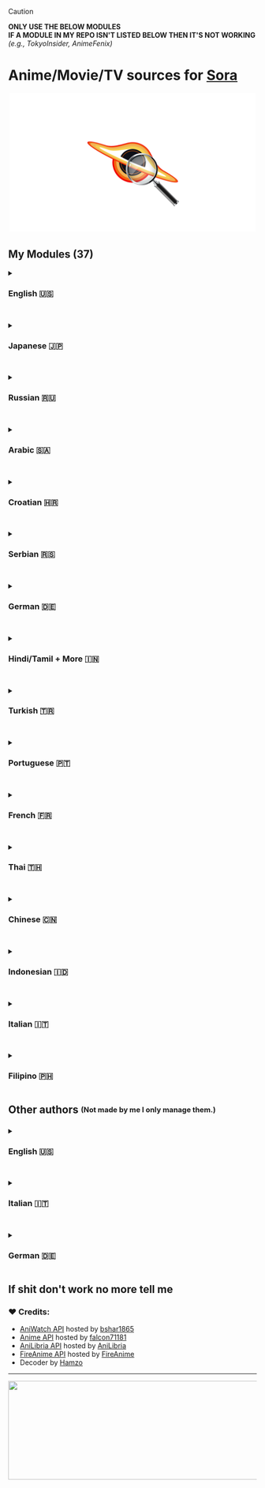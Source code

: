 > [!CAUTION]
> **ONLY USE THE BELOW MODULES**<br>
> **IF A MODULE IN MY REPO ISN'T LISTED BELOW THEN IT'S NOT WORKING** <br>
> <i>(e.g., TokyoInsider, AnimeFenix)</i>

# Anime/Movie/TV sources for [Sora](https://github.com/cranci1/Sora)

<div align="center"> 
  <img src="https://github.com/50n50/sources/blob/main/asset.png?raw=true" width="500px">
</div>

## My Modules (37)
<!--- ENGLISH ======================================================================================================= START--->
<details>

<summary>

### English 🇺🇸

</summary>

<details>

<summary>

### 1️⃣ HiAnime 

</summary>
<img src="https://github.com/50n50/sources/blob/main/hianime/icon.png?raw=true" width="125px"><br>

**File:** `HiAnime.json`  
**Description:** HiAnime JavaScript module utilizing the AniWatch API (requires `hianime.js`).<br>
**Language:** English. (DUB)<br>
**App version:** V2 and up <br>
**Author:** 50/50 <br><br>
[<kbd> <br> Add to Sora <br> </kbd>](https://intradeus.github.io/http-protocol-redirector?r=sora://module?url=https://raw.githubusercontent.com/50n50/sources/refs/heads/main/hianime/hianime.json)
</details>

<details>

<summary>

### 2️⃣ HiAnime SUB 

</summary>
<img src="https://github.com/50n50/sources/blob/main/hianimeSUBS/icon.png?raw=true" width="125px"><br>

**File:** `HiAnimeSUBS.json`  
**Description:** HiAnime JavaScript module utilizing the AniWatch API (requires `hianimeSUBS.js`).<br>
**Language:** English. (SUB)<br>
**App version:** V2 and up <br>
**Author:** 50/50 <br><br>
[<kbd> <br> Add to Sora <br> </kbd>](https://intradeus.github.io/http-protocol-redirector?r=sora://module?url=https://raw.githubusercontent.com/50n50/sources/refs/heads/main/hianimeSUBS/hianimeSUBS.json)
</details>

<details>

<summary>

### 3️⃣ AniWatch 

</summary>
<img src="https://github.com/50n50/sources/blob/main/aniwatch/icon.png?raw=true" width="125px"><br>

**File:** `AniWatch.json`  
**Description:** AniWatch JavaScript module utilizing the Anime-API (requires `aniwatch.js`). <br> 
**Note:** *Currently supports only dubbed versions until soft subs issue is resolved.* <br>
**Language:** English. (DUB) <br>
**App version:** V2 and up <br>
**Author:** 50/50 <br><br>
[<kbd> <br> Add to Sora <br> </kbd>](https://intradeus.github.io/http-protocol-redirector?r=sora://module?url=https://raw.githubusercontent.com/50n50/sources/refs/heads/main/aniwatch/aniwatch.json)
</details>

<details>

<summary>

### 4️⃣ AniWatch SUB 

</summary>
<img src="https://github.com/50n50/sources/blob/main/aniwatchRAW/icon.png?raw=true" width="125px"><br>

**File:** `AniWatchSUB.json`  
**Description:** AniWatch JavaScript module utilizing the Anime-API (requires `aniwatchSUB.js`). <br> 
**Language:** English. (SUB)<br>
**App version:** V2 and up <br>
**Author:** 50/50 <br><br>
[<kbd> <br> Add to Sora <br> </kbd>](https://intradeus.github.io/http-protocol-redirector?r=sora://module?url=https://raw.githubusercontent.com/50n50/sources/refs/heads/main/aniwatchSUBS/aniwatchSUBS.json)
</details>
<details>

<summary>
  
### 5️⃣ AnimeHeaven 

</summary>
<img src="https://github.com/50n50/sources/blob/main/animeheaven/iconalt.png?raw=true" width="125px"><br>

**File:** `AnineHeaven.json`  
**Description:** AnimeHeaven JavaScript module that directly scrapes the website (requires `AnimeHeaven.js`). <br> 
**Language:** English. (SUB) <br>
**App version:** V2 and up <br>
**Author:** 50/50 <br><br>
[<kbd> <br> Add to Sora <br> </kbd>](https://intradeus.github.io/http-protocol-redirector?r=sora://module?url=https://raw.githubusercontent.com/50n50/sources/refs/heads/main/animeheaven/animeheaven.json)
</details>
<details>

<summary>
  
### 6️⃣ FireAnime 

</summary>
<img src="https://github.com/50n50/sources/blob/main/fireanime/eng.png?raw=true" width="125px"><br>

**File:** `FireAnime.json`  
**Description:** FireAnime JavaScript module utilizing the FireAnime API (requires `FireAnime.js`). <br> 
**Language:** English. (SUB) <br>
**App version:** V2 and up <br>
**Author:** 50/50 <br><br>
[<kbd> <br> Add to Sora <br> </kbd>](https://intradeus.github.io/http-protocol-redirector?r=sora://module?url=https://github.com/50n50/sources/raw/refs/heads/main/fireanime/fireanime.json)
</details>

<details>

<summary>
  
### 7️⃣ KimCartoon 

</summary>

**File:** `KimCartoon.json`  
**Description:** KimCartoon JavaScript module that directly scrapes the site (requires `KimCartoon.js`). <br> 
**Language:** English. (SUB) <br>
**App version:** V2 and up <br>
**Author:** 50/50 <br><br>
[<kbd> <br> Add to Sora <br> </kbd>](https://intradeus.github.io/http-protocol-redirector?r=sora://module?url=https://raw.githubusercontent.com/50n50/sources/refs/heads/main/kimcartoon/kimcartoon.json)
</details>
<details>

<summary>
  
### 8️⃣ GojoWTF (AnimePahe) (SUB)

</summary>

**File:** `gojowtf.json`  
**Description:** GojoWTF JavaScript module that uses their API (requires `gojowtf.js`). <br> 
**Language:** English. (HARDSUB) <br>
**App version:** V2 and up <br>
**Author:** 50/50 <br><br>
[<kbd> <br> Add to Sora <br> </kbd>](https://intradeus.github.io/http-protocol-redirector?r=sora://module?url=https://raw.githubusercontent.com/50n50/sources/refs/heads/main/gojowtf/gojowtf.json)
</details>
<details>

<summary>
  
### 1️⃣0️⃣ Soaper.Live (Movies/Shows)

</summary>

**File:** `soaperlive.json`  
**Description:** Soaper.Live JavaScript module that directly scrapes the website (requires `soaperlive.js`). <br> 
**Language:** English. <br>
**App version:** V2 and up <br>
**Author:** 50/50 <br><br>
[<kbd> <br> Add to Sora <br> </kbd>](https://intradeus.github.io/http-protocol-redirector?r=sora://module?url=https://raw.githubusercontent.com/50n50/sources/refs/heads/main/soaperlive/soaperlive.json)
</details>
<details>

<summary>
  
### 1️⃣1️⃣ AnimeNoSub

</summary>
<img src="https://i3.wp.com/animenosub.to/wp-content/uploads/2024/04/cropped-favicon-192x192.png" width="125px"><br>

**File:** `AnimeNoSub.json`  
**Description:** AnimeNoSub JavaScript module that directly scrapes the website (requires `AnimeNoSub.js`). <br> 
**Language:** English. (DUB/SUB)<br>
**App version:** V2 and up <br>
**Author:** 50/50 <br><br>
[<kbd> <br> Add to Sora <br> </kbd>](https://intradeus.github.io/http-protocol-redirector?r=sora://module?url=https://raw.githubusercontent.com/50n50/sources/refs/heads/main/animenosub/animenosub.json)
</details>


</details>
<!--- ENGLISH ======================================================================================================= END --->

##

<!--- JAPANESE ======================================================================================================= START --->
<details>

<summary>

### Japanese 🇯🇵

</summary>

<details>

<summary>

### 1️⃣ HiAnime RAW 

</summary>
<img src="https://github.com/50n50/sources/blob/main/hianimeRAW/icon.png?raw=true" width="125px"><br>

**File:** `HiAnimeRAW.json`  
**Description:** HiAnime JavaScript module utilizing the AniWatch API (requires `hianimeRAW.js`).<br>
**Note:** *This is just SUB stream but without the actual subtitles.* <br>
**Language:** Japanese. <br>
**App version:** V2 and up <br>
**Author:** 50/50 <br><br>
[<kbd> <br> Add to Sora <br> </kbd>](https://intradeus.github.io/http-protocol-redirector?r=sora://module?url=https://raw.githubusercontent.com/50n50/sources/refs/heads/main/hianimeRAW/hianimeRAW.json)
</details>

<details>

<summary>

### 2️⃣ AniWatch RAW 

</summary>
<img src="https://github.com/50n50/sources/blob/main/aniwatchSUBS/icon.png?raw=true" width="125px"><br>

**File:** `AniWatchRAW.json`  
**Description:** AniWatch JavaScript module utilizing the Anime-API (requires `aniwatchRAW.js`). <br> 
**Note:** *This is just SUB stream but without the actual subtitles.* <br>
**Language:** Japanese. <br>
**App version:** V2 and up <br>
**Author:** 50/50 <br><br>
[<kbd> <br> Add to Sora <br> </kbd>](https://intradeus.github.io/http-protocol-redirector?r=sora://module?url=https://raw.githubusercontent.com/50n50/sources/refs/heads/main/aniwatchRAW/aniwatchRAW.json)
</details>

</details>
<!--- JAPANESE ======================================================================================================= END --->

##

<!--- RUSSIAN ======================================================================================================= START --->
<details>

<summary>

### Russian 🇷🇺

</summary>

<details>

<summary>
  
### 1️⃣ AniLibria 

</summary>
<img src="https://github.com/50n50/sources/blob/main/anilibria/iconalt.png?raw=true" width="125px"><br>

**File:** `AniLibria.json`  
**Description:** AniLibria JavaScript module utilizing the AniLibria-API (requires `AniLibria.js`). <br> 
**Language:** Russian. <br>
**App version:** V2 and up <br>
**Author:** 50/50 <br><br>
[<kbd> <br> Add to Sora <br> </kbd>](https://intradeus.github.io/http-protocol-redirector?r=sora://module?url=https://raw.githubusercontent.com/50n50/sources/refs/heads/main/anilibria/anilibria.json)
</details>
</details>

<!--- RUSSIAN ======================================================================================================= END --->

##

<!--- ARABIC ======================================================================================================= START --->

<details>

<summary>

### Arabic 🇸🇦

</summary>
<details>

<summary>
  
### 1️⃣ Anime3rb 

</summary>
<img src="https://github.com/50n50/sources/blob/main/anime3rb/iconalt.png?raw=true" width="125px"><br>

**File:** `Anime3rb.json`  
**Description:** Anime3rb JavaScript module that directly scrapes the website (requires `Anime3rb.js`). <br> 
**Language:** Arabic. (SUB) <br>
**App version:** V2 and up <br>
**Author:** 50/50 <br><br>
[<kbd> <br> Add to Sora <br> </kbd>](https://intradeus.github.io/http-protocol-redirector?r=sora://module?url=https://raw.githubusercontent.com/50n50/sources/refs/heads/main/anime3rb/anime3rb.json)
</details>

<details>

<summary>
  
### 2️⃣ AK.SV 

</summary>

**File:** `aksv.json`  
**Description:** AK.SV JavaScript module that directly scrapes the website (requires `aksv.js`). <br> 
**Language:** Arabic. (SUB) <br>
**App version:** V2 and up <br>
**Author:** 50/50 <br><br>
[<kbd> <br> Add to Sora <br> </kbd>](https://intradeus.github.io/http-protocol-redirector?r=sora://module?url=https://raw.githubusercontent.com/50n50/sources/refs/heads/main/aksv/aksv.json)
</details>
</details>

<!--- ARABIC ======================================================================================================= END --->

##

<!--- CROATIAN ======================================================================================================= START --->

<details>

<summary>

### Croatian 🇭🇷

</summary>
<details>

<summary>
  
### 1️⃣ AnimeBalkan (⚠️ Read note)

</summary>
<img src="https://github.com/50n50/sources/blob/main/animebalkan/iconalt.png?raw=true" width="125px"><br>

**File:** `AnimeBalkan.json`  
**Description:** AnimeBalkan JavaScript module that directly scrapes the website (requires `AnimeBalkan.js`). <br> 
**Note:** *⚠️ Not every anime stream will work, this is due to some anime's using an unscrapable stream.* <br>
**Language:** Croatian. (SUB) <br>
**App version:** V2 and up <br>
**Author:** 50/50 <br><br>
[<kbd> <br> Add to Sora <br> </kbd>](https://intradeus.github.io/http-protocol-redirector?r=sora://module?url=https://raw.githubusercontent.com/50n50/sources/refs/heads/main/animebalkan/animebalkan.json)
</details>
</details>

<!--- CROATIAN ======================================================================================================= END --->

##

<!--- SERBIAN ======================================================================================================= START --->

<details>

<summary>

### Serbian 🇷🇸

</summary>
<details>

<summary>
  
### 1️⃣ AnimeSRBIJA 

</summary>
<img src="https://github.com/50n50/sources/blob/main/animesrbija/iconalt.png?raw=true" width="125px"><br>

**File:** `AnimeSRBIJA.json`  
**Description:** AnimeSRBIJA JavaScript module that directly scrapes the website (requires `AnimeSRBIJA.js`). <br> 
**Language:** Serbian. (SUB) <br>
**App version:** V2 and up <br>
**Author:** 50/50 <br><br>
[<kbd> <br> Add to Sora <br> </kbd>](https://intradeus.github.io/http-protocol-redirector?r=sora://module?url=https://raw.githubusercontent.com/50n50/sources/refs/heads/main/animesrbija/animesrbija.json)
</details>
</details>

<!--- SERBIAN ======================================================================================================= END --->
##
<!--- GERMAN ======================================================================================================= START --->

<details>

<summary>

### German 🇩🇪

</summary>
<details>

<summary>
  
### 1️⃣ FireAnime 

</summary>
<img src="https://github.com/50n50/sources/blob/main/fireanime/dub.png?raw=true" width="125px"><br>

**File:** `FireAnimeGerDub.json`  
**Description:** FireAnime JavaScript module utilizing the FireAnime API (requires `FireAnimeGerDub.js`). <br> 
**Language:** German. (DUB) <br>
**App version:** V2 and up <br>
**Author:** 50/50 <br><br>
[<kbd> <br> Add to Sora <br> </kbd>](https://intradeus.github.io/http-protocol-redirector?r=sora://module?url=https://raw.githubusercontent.com/50n50/sources/refs/heads/main/fireanime/FireAnimeGerDub.json)
</details>
<details>
<summary>
  
### 2️⃣ FireAnime SUB 

</summary>
<img src="https://github.com/50n50/sources/blob/main/fireanime/sub.png?raw=true" width="125px"><br>

**File:** `FireAnimeGer.json`  
**Description:** FireAnime JavaScript module utilizing the FireAnime API (requires `FireAnimeGer.js`). <br> 
**Language:** German. (SUB) <br>
**App version:** V2 and up <br>
**Author:** 50/50 <br><br>
[<kbd> <br> Add to Sora <br> </kbd>](https://intradeus.github.io/http-protocol-redirector?r=sora://module?url=https://raw.githubusercontent.com/50n50/sources/refs/heads/main/fireanime/FireAnimeGer.json)
</details>
<details>
<summary>
  
### 3️⃣ AnimeToast

</summary>
<img src="https://www.animetoast.cc/wp-content/uploads/2018/03/toastfavi-300x300.png" width="125px"><br>

**File:** `AnimeToast.json`  
**Description:** AnimeToast JavaScript module that directly scrapes the site (requires `AnimeToast.js`). <br> 
**Language:** German. (DUB/SUB) <br>
**App version:** V2 and up <br>
**Author:** 50/50 <br><br>
[<kbd> <br> Add to Sora <br> </kbd>](https://intradeus.github.io/http-protocol-redirector?r=sora://module?url=https://raw.githubusercontent.com/50n50/sources/refs/heads/main/animetoast/animetoast.json)
</details>
</details>

<!--- GERMAN ======================================================================================================= END --->
##
<!--- HINDI ======================================================================================================= START --->

<details>

<summary>

### Hindi/Tamil + More 🇮🇳

</summary>
<details>

<summary>
  
### 1️⃣ OnlineMoviesHindi (Movies) 

</summary>
<img src="https://cdn-icons-png.freepik.com/256/14272/14272467.png" width="125px"><br>

**File:** `onlinemovieshindi.json`  
**Description:** OnlineMoviesHindi JavaScript that directly scrapes the site (requires `onlinemovieshindi.js`). <br> 
**Language:** Hindi. (SUB) <br>
**App version:** V2 and up <br>
**Author:** 50/50 <br><br>
[<kbd> <br> Add to Sora <br> </kbd>](https://intradeus.github.io/http-protocol-redirector?r=sora://module?url=https://github.com/50n50/sources/raw/refs/heads/main/onlinemovieshindi/onlinemovieshindi.json)
</details>
<details>

<summary>
  
### 2️⃣ Telugumv (Movies) 

</summary>
<img src="https://cdn-icons-png.freepik.com/256/14272/14272467.png" width="125px"><br>

**File:** `telugumv.json`  
**Description:** Telugumv JavaScript that directly scrapes the site (requires `telugumv.js`). <br> 
**Language:** Hindi. (SUB) <br>
**App version:** V2 and up <br>
**Author:** 50/50 <br><br>
[<kbd> <br> Add to Sora <br> </kbd>](https://intradeus.github.io/http-protocol-redirector?r=sora://module?url=https://raw.githubusercontent.com/50n50/sources/refs/heads/main/telugumv/telugumv.json)
</details>
<details>

<summary>
  
### 3️⃣ Streamblasters (Movies) 

</summary>
<img src="https://cdn-icons-png.freepik.com/256/14272/14272467.png" width="125px"><br>

**File:** `Streamblasters.json`  
**Description:** Streamblasters JavaScript that directly scrapes the site (requires `Streamblasters.js`). <br> 
**Language:** Tamil/Malayalam/Telugu/Hindi/Kannada/English. (DUB/SUB) <br>
**App version:** V2 and up <br>
**Author:** 50/50 <br><br>
[<kbd> <br> Add to Sora <br> </kbd>](https://intradeus.github.io/http-protocol-redirector?r=sora://module?url=https://raw.githubusercontent.com/50n50/sources/refs/heads/main/streamblasters/streamblasters.json)
</details>
<details>

<summary>
  
### 4️⃣ Tamilarasan (Movies) 

</summary>
<img src="https://cdn-icons-png.freepik.com/256/14272/14272467.png" width="125px"><br>

**File:** `tamilarasan.json`  
**Description:** Tamilarasan JavaScript that directly scrapes the site (requires `tamilarasan.js`). <br> 
**Language:** Tamil/Telugu/Hindi/Kannada/English. (DUB/SUB) <br>
**App version:** V2 and up <br>
**Author:** 50/50 <br><br>
[<kbd> <br> Add to Sora <br> </kbd>](https://intradeus.github.io/http-protocol-redirector?r=sora://module?url=https://raw.githubusercontent.com/50n50/sources/refs/heads/main/tamilarasan/tamilarasan.json)
</details>
</details>

<!--- HINDI ======================================================================================================= END --->
##
<!--- TURKISH ======================================================================================================= START --->

<details>

<summary>

### Turkish 🇹🇷

</summary>
<details>

<summary>
  
### 1️⃣ Turkish123 

</summary>
<img src="https://hds.turkish123.com/wp-content/uploads/favicon.png" width="125px"><br>

**File:** `Turkish123.json`  
**Description:** Turkish123 JavaScript module that directly scrapes the website (requires `Turkish123.js`). <br> 
**Language:** Turkish. <br>
**App version:** V2 and up <br>
**Author:** 50/50 <br><br>
[<kbd> <br> Add to Sora <br> </kbd>](https://intradeus.github.io/http-protocol-redirector?r=sora://module?url=https://raw.githubusercontent.com/50n50/sources/refs/heads/main/turkish123/turkish123.json)
</details>
</details>

<!--- TURKISH ======================================================================================================= END --->
##
<!--- PORTUGUESE ======================================================================================================= START --->

<details>

<summary>

### Portuguese 🇵🇹

</summary>
<details>

<summary>
  
### 1️⃣ AnimeFHD 

</summary>
<img src="https://animefhd.net/wp-content/uploads/2024/12/270.png" width="125px"><br>

**File:** `AnimeFHD.json`  
**Description:** AnimeFHD JavaScript module that directly scrapes the website (requires `AnimeFHD.js`). <br> 
**Language:** Portuguese. (SUB) <br>
**App version:** V2 and up <br>
**Author:** 50/50 <br><br>
[<kbd> <br> Add to Sora <br> </kbd>](https://intradeus.github.io/http-protocol-redirector?r=sora://module?url=https://github.com/50n50/sources/raw/refs/heads/main/animefhd/animefhd.json)
</details>
</details>

<!--- PORTUGUESE ======================================================================================================= END --->
##
<!--- FRENCH ======================================================================================================= START --->

<details>

<summary>

### French 🇫🇷

</summary>
<details>

<summary>
  
### 1️⃣ Frembed (TV Show) (⚠️ Read note)

</summary>
<img src="https://raw.githubusercontent.com/xibrox/sora-movie-module/refs/heads/main/frembed/icon.png" width="125px"><br>

**File:** `Frembed.json`  
**Description:** Frembed JavaScript module that directly scrapes the website (requires `Frembed.js`). <br> 
**Note:** *⚠️ Some shows won't work, we are unable to fix that.* <br>
**Language:** French. (SUB/DUB) <br>
**App version:** V2 and up <br>
**Author:** 50/50 <br><br>
[<kbd> <br> Add to Sora <br> </kbd>](https://intradeus.github.io/http-protocol-redirector?r=sora://module?url=https://raw.githubusercontent.com/50n50/sources/refs/heads/main/frembed/frembed.json)
</details>
</summary>
<details>

<summary>
  
### 2️⃣ France-Anime 

</summary>
<img src="https://french-anime.com/templates/franime/images/favicon3.png" width="125px"><br>

**File:** `France-Anime.json`  
**Description:** France-Anime JavaScript module that directly scrapes the website (requires `France-Anime.js`). <br> 
**Language:** French. (SUB) <br>
**App version:** V2 and up <br>
**Author:** 50/50 <br><br>
[<kbd> <br> Add to Sora <br> </kbd>](https://intradeus.github.io/http-protocol-redirector?r=sora://module?url=https://raw.githubusercontent.com/50n50/sources/refs/heads/main/french-anime/french-anime.json)
</details>
</details>

<!--- FRENCH ======================================================================================================= END --->
##
<!--- THAI ======================================================================================================= START --->

<details>

<summary>

### Thai 🇹🇭

</summary>
<details>

<summary>
  
### 1️⃣ Anime-Suba (TV Show) (⚠️ Read note)

</summary>
<img src="https://encrypted-tbn0.gstatic.com/images?q=tbn:ANd9GcR0EPWB0Qhgd_M6-XM9xVmcOFyvx5P6UdHSZg&s" width="125px"><br>

**File:** `Anime-Suba.json`  
**Description:** Anime-Suba JavaScript module that directly scrapes the website (requires `Anime-Suba.js`). <br> 
**Note:** *⚠️ Some shows won't work, we are unable to fix that.* <br>
**Language:** Thai. (SUB) <br>
**App version:** V2 and up <br>
**Author:** 50/50 <br><br>
[<kbd> <br> Add to Sora <br> </kbd>](https://intradeus.github.io/http-protocol-redirector?r=sora://module?url=https://raw.githubusercontent.com/50n50/sources/refs/heads/main/anime-suba/anime-suba.json)
</details>
</details>

<!--- THAI ======================================================================================================= END --->
##
<!--- CHINESE ======================================================================================================= START --->

<details>

<summary>

### Chinese 🇨🇳

</summary>
<details>

<summary>
  
### 1️⃣ DDYS (TV Show/Movie)

</summary>
<img src="https://ddys.pro/apple-touch-icon.png" width="125px"><br>

**File:** `DDYS.json`  
**Description:** DDYS JavaScript module that directly scrapes the website (requires `DDYS.js`). <br> 
**Language:** Chinese. <br>
**App version:** V2 and up <br>
**Author:** 50/50 <br><br>
[<kbd> <br> Add to Sora <br> </kbd>](https://intradeus.github.io/http-protocol-redirector?r=sora://module?url=https://raw.githubusercontent.com/50n50/sources/refs/heads/main/ddys/ddys.json)
</details>
<details>

<summary>
  
### 2️⃣ Dora-Video 

</summary>
<img src="https://www.dora-video.cn/favicon.ico" width="125px"><br>

**File:** `Dora-Video.json`  
**Description:** Dora-Video JavaScript module that directly scrapes the website (requires `Dora-Video.js`). <br> 
**Language:** Chinese. <br>
**App version:** V2 and up <br>
**Author:** 50/50 <br><br>
[<kbd> <br> Add to Sora <br> </kbd>](https://intradeus.github.io/http-protocol-redirector?r=sora://module?url=https://raw.githubusercontent.com/50n50/sources/refs/heads/main/dora-video/dora-video.json)
</details>
<details>

<summary>
  
### 3️⃣ 樱花动漫 (⚠️ Read note)

</summary>
<img src="http://www.iyinghua.com/js/20180601/favicon.ico" width="125px"><br>

**File:** `iyinghua.json`  
**Description:** Iyinghua JavaScript module that directly scrapes the website (requires `iyinghua.js`). <br> 
**Note:** *⚠️ Some stuff is region locked* <br>
**Language:** Chinese. <br>
**App version:** V2 and up <br>
**Author:** 50/50 <br><br>
[<kbd> <br> Add to Sora <br> </kbd>](https://intradeus.github.io/http-protocol-redirector?r=sora://module?url=https://raw.githubusercontent.com/50n50/sources/refs/heads/main/iyinghua/iyinghua.json)
</details>
</details>

<!--- CHINESE ======================================================================================================= END --->
##
<!--- INDONESIAN ======================================================================================================= START --->

<details>

<summary>

### Indonesian 🇮🇩

</summary>
<details>

<summary>
  
### 1️⃣ KuramAnime (Anime) (⚠️ Read note)

</summary>
<img src="https://v6.kuramanime.run/assets/img/logo-full-256.png" width="125px"><br>

**File:** `KuramAnime.json`  
**Description:** KuramAnime JavaScript module that directly scrapes the website (requires `KuramAnime.js`). <br> 
**Note:** *⚠️ Requires external player like VLC* <br>
**Language:** Indonesian. <br>
**App version:** V2 and up <br>
**Author:** 50/50 <br><br>
[<kbd> <br> Add to Sora <br> </kbd>](https://intradeus.github.io/http-protocol-redirector?r=sora://module?url=https://raw.githubusercontent.com/50n50/sources/refs/heads/main/kuramanime/kuramanime.json)
</details>
</details>

<!--- INDONESIAN ======================================================================================================= END --->
##
<!--- ITALIAN ======================================================================================================= START --->

<details>

<summary>

### Italian 🇮🇹

</summary>
<details>

<summary>
  
### 1️⃣ AnimeSaturn (Anime)

</summary>
<img src="https://www.animesaturn.cx/immagini/apple-touch-icon.png" width="125px"><br>

**File:** `AnimeSaturn.json`  
**Description:** AnimeSaturn JavaScript module that directly scrapes the website (requires `AnimeSaturn.js`). <br> 
**Language:** Italian. <br>
**App version:** V2 and up <br>
**Author:** 50/50 <br><br>
[<kbd> <br> Add to Sora <br> </kbd>](https://intradeus.github.io/http-protocol-redirector?r=sora://module?url=https://raw.githubusercontent.com/50n50/sources/refs/heads/main/animesaturn/animesaturn.json)
</details>
</details>

<!--- ITALIAN ======================================================================================================= END --->
##
<!--- FILIPINO ======================================================================================================= START --->

<details>

<summary>

### Filipino 🇵🇭

</summary>
<details>

<summary>
  
### 1️⃣ Jungopinoy (Movies/TV shows) (⚠️ Read note)

</summary>
<img src="https://images-ext-1.discordapp.net/external/9CnHKlJ_zd_WskOKFccSRa4oNt5W7FBHCXvg53EC9fs/%3Fsz%3D64%26domain_url%3Dhttps%253A%252F%252Fjungopinoy.com/https/www.google.com/s2/favicons?format=webp&width=128&height=128" width="125px"><br>

**File:** `Jungopinoy.json`  
**Description:** Jungopinoy JavaScript module that directly scrapes the website (requires `Jungopinoy.js`). <br> 
**Note:** *⚠️ Limited catalog, seeing as it's just scraping all data from the homepage and filtering* <br>
**Language:** Filipino. <br>
**App version:** V2 and up <br>
**Author:** 50/50 <br><br>
[<kbd> <br> Add to Sora <br> </kbd>](https://intradeus.github.io/http-protocol-redirector?r=sora://module?url=https://raw.githubusercontent.com/50n50/sources/refs/heads/main/jungopinoy/jungopinoy.json)
</details>
</details>

<!--- FILIPINO ======================================================================================================= END --->

## Other authors <sub><sup>(Not made by me I only manage them.)</sup></sub>
<!--- ENGLISH ======================================================================================================= START --->

<details>

<summary>

### English 🇺🇸

</summary>
<details>

<summary>
  
### 1️⃣ AniWorld (⚠️ Read note)

</summary>
<img src="https://raw.githubusercontent.com/50n50/sources/refs/heads/main/aniworld/iconSubEng.png" width="125px"><br>

**File:** `AniWorldEngSub.json`  
**Description:** AniWorld JavaScript module that directly scrapes the website (requires `AniWorldEngSub.js`). <br> 
**Note:** *⚠️ Disable any VPN just to be sure, the source this module scrapes has DDOS protection and might block VPN connections* <br>
**Language:** English. (SUB) <br>
**App version:** V2 and up <br>
**Author:** [Hamzo](https://github.com/hamzenis) <br><br>
[<kbd> <br> Add to Sora <br> </kbd>](https://intradeus.github.io/http-protocol-redirector?r=sora://module?url=https://raw.githubusercontent.com/50n50/sources/refs/heads/main/aniworld/AniWorldEngSub.json)
</details>
<details>

<summary>
  
### 2️⃣ AnimeKai DUB

</summary>
<img src="https://raw.githubusercontent.com/50n50/sources/refs/heads/main/animekai/iconalt.png" width="125px"><br>

**File:** `animekaiDub.json`  
**Description:** AnimeKai JavaScript module that directly scrapes the website (requires `animekaiDub.js`). <br> 
**Language:** English. (DUB) <br>
**App version:** V2 and up <br>
**Author:** [Hamzo](https://github.com/hamzenis) <br><br>
[<kbd> <br> Add to Sora <br> </kbd>](https://intradeus.github.io/http-protocol-redirector?r=sora://module?url=https://raw.githubusercontent.com/50n50/sources/refs/heads/main/animekai/animekaiDub.json)
</details>
<details>

<summary>
  
### 3️⃣ AnimeKai HardSUB

</summary>
<img src="https://raw.githubusercontent.com/50n50/sources/refs/heads/main/animekai/iconalt.png" width="125px"><br>

**File:** `animekaiHardSub.json`  
**Description:** AnimeKai JavaScript module that directly scrapes the website (requires `animekaiHardSub.js`). <br> 
**Language:** English. (Hard SUB) <br>
**App version:** V2 and up <br>
**Author:** [Hamzo](https://github.com/hamzenis) <br><br>
[<kbd> <br> Add to Sora <br> </kbd>](https://intradeus.github.io/http-protocol-redirector?r=sora://module?url=https://raw.githubusercontent.com/50n50/sources/refs/heads/main/animekai/animekaiHardSub.json)
</details>
</details>

<!--- ENGLISH ======================================================================================================= END --->

##
<!--- ITALIAN ======================================================================================================= START --->
<details>

<summary>

### Italian 🇮🇹

</summary>
<details>

<summary>
  
### 1️⃣ AnimeUnity 

</summary>
<img src="https://github.com/50n50/sources/blob/main/animeunity/iconalt.png?raw=true" width="125px"><br>

**File:** `AnimeUnity.json`  
**Description:** AnimeUnity JavaScript module with direct HTML scraping (requires `AnimeUnity.js`). <br> 
**Language:** Italian. <br>
**App version:** V2 and up <br>
**Author:** sobet <br><br>
[<kbd> <br> Add to Sora <br> </kbd>](https://intradeus.github.io/http-protocol-redirector?r=sora://module?url=https://raw.githubusercontent.com/50n50/sources/refs/heads/main/animeunity/animeuntiy.json)
</details>

##

<details>

<summary>
  
### 2️⃣ AnimeWorld 

</summary>
<img src="https://github.com/50n50/sources/blob/main/animeworld/iconalt.png?raw=true" width="125px"><br>

**File:** `AnimeWorld.json`  
**Description:** AnimeWorld JavaScript module with direct HTML scraping (requires `AnimeWorld.js`). <br> 
**Language:** Italian. <br>
**App version:** V2 and up <br>
**Author:** sobet <br><br>
[<kbd> <br> Add to Sora <br> </kbd>](https://intradeus.github.io/http-protocol-redirector?r=sora://module?url=https://raw.githubusercontent.com/50n50/sources/refs/heads/main/animeworld/animeworld.json)
</details>
</details>
<!--- ITALIAN ======================================================================================================= END --->

##
<!--- GERMAN ======================================================================================================= START --->

<details>

<summary>

### German 🇩🇪

</summary>
<details>

<summary>
  
### 1️⃣ AniWorld (⚠️ Read note)

</summary>
<img src="https://github.com/50n50/sources/blob/main/aniworld/icon.png?raw=true" width="125px"><br>

**File:** `AniWorldGerDub.json`  
**Description:** AniWorld JavaScript module that directly scrapes the website (requires `AniWorldGerDub.js`). <br> 
**Note:** *⚠️ Disable any VPN just to be sure, the source this module scrapes has DDOS protection and might block VPN connections* <br>
**Language:** German. (DUB) <br>
**App version:** V2 and up <br>
**Author:** [Hamzo](https://github.com/hamzenis) <br><br>
[<kbd> <br> Add to Sora <br> </kbd>](https://intradeus.github.io/http-protocol-redirector?r=sora://module?url=https://raw.githubusercontent.com/50n50/sources/refs/heads/main/aniworld/AniWorldGerDub.json)
</details>
<details>
<summary>
  
### 2️⃣ AniWorld SUB (⚠️ Read note)

</summary>
<img src="https://raw.githubusercontent.com/50n50/sources/refs/heads/main/aniworld/iconSub.png" width="125px"><br>

**File:** `AniWorldGerSub.json`  
**Description:** AniWorld JavaScript module that directly scrapes the website (requires `AniWorldGerSub.js`). <br> 
**Note:** *⚠️ Disable any VPN just to be sure, the source this module scrapes has DDOS protection and might block VPN connections* <br>
**Language:** German. (SUB) <br>
**App version:** V2 and up <br>
**Author:** [Hamzo](https://github.com/hamzenis) <br><br>
[<kbd> <br> Add to Sora <br> </kbd>](https://intradeus.github.io/http-protocol-redirector?r=sora://module?url=https://raw.githubusercontent.com/50n50/sources/refs/heads/main/aniworld/AniWorldGerSub.json)
</details>

<details>
<summary>
  
### 3️⃣ S.TO SUB (TV series)
</summary>
<img src="https://raw.githubusercontent.com/50n50/sources/refs/heads/main/s.to/stoalt.png" width="125px"><br>

**File:** `sToGerDub.json`  
**Description:** S.TO JavaScript module that directly scrapes the website (requires `sToGerDub.js`). <br> 
**Language:** German. (SUB) <br>
**App version:** V2 and up <br>
**Author:** [Hamzo](https://github.com/hamzenis) <br><br>
[<kbd> <br> Add to Sora <br> </kbd>](https://intradeus.github.io/http-protocol-redirector?r=sora://module?url=https://raw.githubusercontent.com/50n50/sources/refs/heads/main/s.to/sToGerDub.json)
</details>

<details>
<summary>

### 4️⃣ FilmPalast DUB (Movie / TV Series) (⚠️ Read note)
</summary>

**File:** `filmpalast.json`  
**Description:* Filmpalast.json is JavaScript module that directly scrapes the website (requires `filmpalast.js`). <br> 
**Note:** *⚠️ You may need to change your DNS to be able to use this module, as it's blocked by some ISPs. [German Guide](https://web.archive.org/web/20250304094518/https://filmpalast.to/dns-sperre.html)* <br>
**Language:** German. (DUB) <br>
**App version:** V2 and up <br>
**Author:** [JMcrafter26](https://github.com/JMcrafter26) <br><br>
[<kbd> <br> Add to Sora <br> </kbd>](https://intradeus.github.io/http-protocol-redirector?r=sora://module?url=https://api.jm26.net/sora-modules/filmpalast/filmpalast.json)
</details>
</details>

<!--- GERMAN ======================================================================================================= END --->

## If shit don't work no more tell me


### ❤️ Credits:
- [AniWatch API](https://github.com/ghoshRitesh12/aniwatch-api) hosted by [bshar1865](https://github.com/bshar1865/)
- [Anime API](https://github.com/falcon71181/Anime-API) hosted by [falcon71181](https://github.com/falcon71181)
- [AniLibria API](https://github.com/anilibria/docs) hosted by [AniLibria](https://www.anilibria.tv)
- [FireAnime API](https://fireani.me/api) hosted by [FireAnime](https://fireani.me/)
- Decoder by [Hamzo](https://github.com/hamzenis)
---
<img src="https://i.ibb.co/BHKwFDdT/Its-2000-x-500-px.png" alt="" width="1020" height="200">



 









